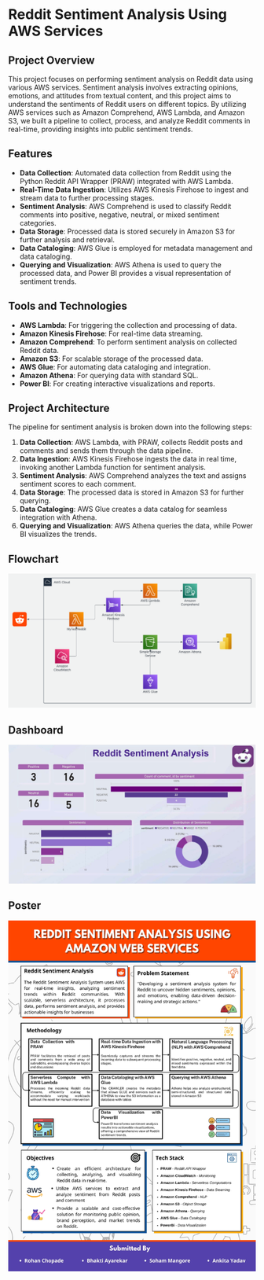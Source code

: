 # Reddit Sentiment Analysis Using AWS Services

## Project Overview

This project focuses on performing sentiment analysis on Reddit data using various AWS services. Sentiment analysis involves extracting opinions, emotions, and attitudes from textual content, and this project aims to understand the sentiments of Reddit users on different topics. By utilizing AWS services such as Amazon Comprehend, AWS Lambda, and Amazon S3, we built a pipeline to collect, process, and analyze Reddit comments in real-time, providing insights into public sentiment trends.

## Features

- **Data Collection**: Automated data collection from Reddit using the Python Reddit API Wrapper (PRAW) integrated with AWS Lambda.
- **Real-Time Data Ingestion**: Utilizes AWS Kinesis Firehose to ingest and stream data to further processing stages.
- **Sentiment Analysis**: AWS Comprehend is used to classify Reddit comments into positive, negative, neutral, or mixed sentiment categories.
- **Data Storage**: Processed data is stored securely in Amazon S3 for further analysis and retrieval.
- **Data Cataloging**: AWS Glue is employed for metadata management and data cataloging.
- **Querying and Visualization**: AWS Athena is used to query the processed data, and Power BI provides a visual representation of sentiment trends.

## Tools and Technologies

- **AWS Lambda**: For triggering the collection and processing of data.
- **Amazon Kinesis Firehose**: For real-time data streaming.
- **Amazon Comprehend**: To perform sentiment analysis on collected Reddit data.
- **Amazon S3**: For scalable storage of the processed data.
- **AWS Glue**: For automating data cataloging and integration.
- **Amazon Athena**: For querying data with standard SQL.
- **Power BI**: For creating interactive visualizations and reports.

## Project Architecture

The pipeline for sentiment analysis is broken down into the following steps:

1. **Data Collection**: AWS Lambda, with PRAW, collects Reddit posts and comments and sends them through the data pipeline.
2. **Data Ingestion**: AWS Kinesis Firehose ingests the data in real time, invoking another Lambda function for sentiment analysis.
3. **Sentiment Analysis**: AWS Comprehend analyzes the text and assigns sentiment scores to each comment.
4. **Data Storage**: The processed data is stored in Amazon S3 for further querying.
5. **Data Cataloging**: AWS Glue creates a data catalog for seamless integration with Athena.
6. **Querying and Visualization**: AWS Athena queries the data, while Power BI visualizes the trends.

## Flowchart

![Flowchart](/Flowchart.png)

## Dashboard

![Dashboard](/Dashboard.jpg)

## Poster

![Poster](/Poster.jpg)
